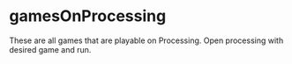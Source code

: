 # gamesOnProcessing

These are all games that are playable on Processing. Open processing with desired game and run.
